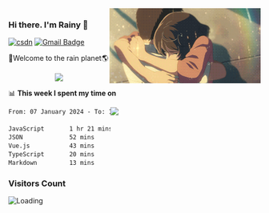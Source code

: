 <img  align='right' height="150" src="https://github.com/LikeRainDay/LikeRainDay/blob/master/pic/img_rain_1.gif?raw=true">



### Hi there. I'm Rainy :lemon:

[![csdn](https://img.shields.io/badge/-csdn-c14438?style=flat-square&logo=c&logoColor=white)](https://blog.csdn.net/qq_15807167)
[![Gmail Badge](https://img.shields.io/badge/-gmail-c14438?style=flat-square&logo=Gmail&logoColor=white&link=mailto:houshuai0816@gmail.com)](mailto:houshuai0816@gmail.com)

🚀Welcome to the rain planet🌎

<center>
<img align='center'  src="https://source.unsplash.com/user/rainyhehe/likes">
</center>

📊 **This week I spent my time on**

<img align='right'   width="300" src="https://github-readme-stats.vercel.app/api?username=LikeRainDay&show_icons=true&title_color=fff&icon_color=79ff97&text_color=9f9f9f&bg_color=151515&count_private=true">

<!--START_SECTION:waka-->

```txt
From: 07 January 2024 - To: 14 January 2024

JavaScript       1 hr 21 mins    ████████▓░░░░░░░░░░░░░░░░   35.06 %
JSON             52 mins         █████▓░░░░░░░░░░░░░░░░░░░   22.77 %
Vue.js           43 mins         ████▓░░░░░░░░░░░░░░░░░░░░   18.54 %
TypeScript       20 mins         ██▒░░░░░░░░░░░░░░░░░░░░░░   08.95 %
Markdown         13 mins         █▒░░░░░░░░░░░░░░░░░░░░░░░   05.96 %
```

<!--END_SECTION:waka-->

### Visitors Count
<img align="left" src = "https://profile-counter.glitch.me/LikeRainDay/count.svg" alt ="Loading">
